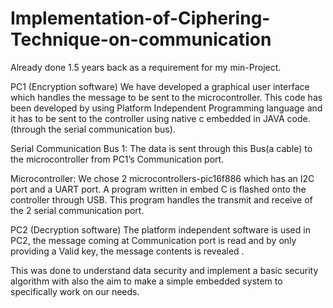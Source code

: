 # Implementation-of-Ciphering-Technique-on-communication
Already done 1.5 years back as a requirement for my min-Project.

PC1 (Encryption software)
We have developed a graphical user interface which handles the message to be sent to the microcontroller. This code has been developed by using Platform Independent Programming language and it has to be sent to the controller using native c embedded in JAVA code.(through the serial communication bus).

Serial Communication Bus 1:
The data is sent through this Bus(a cable) to the microcontroller from PC1’s
Communication port.

Microcontroller:
We chose 2 microcontrollers-pic16f886 which has an I2C port and a UART port. A program written in embed C is flashed onto the controller through USB. This program handles the transmit and receive of the 2 serial communication port.

PC2 (Decryption software)
The platform independent software is used in PC2, the message coming at Communication port is read and by only providing a Valid key, the message contents is revealed .

This was done to understand data security and implement a basic security algorithm with also the aim to make a simple embedded system to specifically work on our needs.
